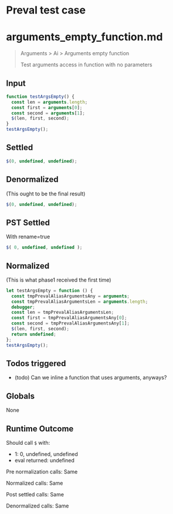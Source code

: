 # Preval test case

# arguments_empty_function.md

> Arguments > Ai > Arguments empty function
>
> Test arguments access in function with no parameters

## Input

`````js filename=intro
function testArgsEmpty() {
  const len = arguments.length;
  const first = arguments[0];
  const second = arguments[1];
  $(len, first, second);
}
testArgsEmpty();
`````


## Settled


`````js filename=intro
$(0, undefined, undefined);
`````


## Denormalized
(This ought to be the final result)

`````js filename=intro
$(0, undefined, undefined);
`````


## PST Settled
With rename=true

`````js filename=intro
$( 0, undefined, undefined );
`````


## Normalized
(This is what phase1 received the first time)

`````js filename=intro
let testArgsEmpty = function () {
  const tmpPrevalAliasArgumentsAny = arguments;
  const tmpPrevalAliasArgumentsLen = arguments.length;
  debugger;
  const len = tmpPrevalAliasArgumentsLen;
  const first = tmpPrevalAliasArgumentsAny[0];
  const second = tmpPrevalAliasArgumentsAny[1];
  $(len, first, second);
  return undefined;
};
testArgsEmpty();
`````


## Todos triggered


- (todo) Can we inline a function that uses arguments, anyways?


## Globals


None


## Runtime Outcome


Should call `$` with:
 - 1: 0, undefined, undefined
 - eval returned: undefined

Pre normalization calls: Same

Normalized calls: Same

Post settled calls: Same

Denormalized calls: Same
